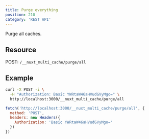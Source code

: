 ```yaml
---
title: Purge everything
position: 210
category: 'REST API'
---
```

<p className="lead">
Purge all caches.
</p>

## Resource
POST: `/__nuxt_multi_cache/purge/all`

## Example

<code-group>
<code-block label="cURL" active>

```bash
curl -X POST -i \
  -H "Authorization: Basic YWRtaW46aHVudGVyMgo=" \
  http://localhost:3000/__nuxt_multi_cache/purge/all
```

</code-block>

<code-block label="node-fetch">

```javascript
fetch('http://localhost:3000/__nuxt_multi_cache/purge/all', {
  method: 'POST',
  headers: new Headers({
    Authorization: 'Basic YWRtaW46aHVudGVyMgo='
  })
})
```

</code-block>

</code-group>


